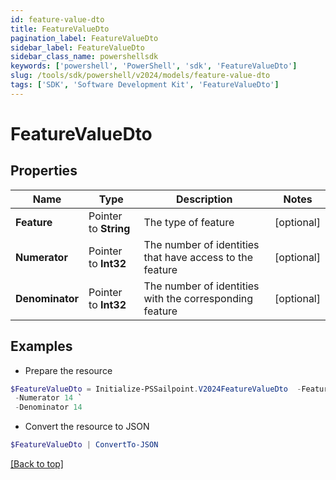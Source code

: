 ```yaml
---
id: feature-value-dto
title: FeatureValueDto
pagination_label: FeatureValueDto
sidebar_label: FeatureValueDto
sidebar_class_name: powershellsdk
keywords: ['powershell', 'PowerShell', 'sdk', 'FeatureValueDto'] 
slug: /tools/sdk/powershell/v2024/models/feature-value-dto
tags: ['SDK', 'Software Development Kit', 'FeatureValueDto']
---
```



# FeatureValueDto

## Properties

Name | Type | Description | Notes
------------ | ------------- | ------------- | -------------
**Feature** |  Pointer to **String** | The type of feature | [optional] 
**Numerator** |  Pointer to **Int32** | The number of identities that have access to the feature | [optional] 
**Denominator** |  Pointer to **Int32** | The number of identities with the corresponding feature | [optional] 

## Examples

- Prepare the resource
```powershell
$FeatureValueDto = Initialize-PSSailpoint.V2024FeatureValueDto  -Feature department `
 -Numerator 14 `
 -Denominator 14
```

- Convert the resource to JSON
```powershell
$FeatureValueDto | ConvertTo-JSON
```


[[Back to top]](#) 

